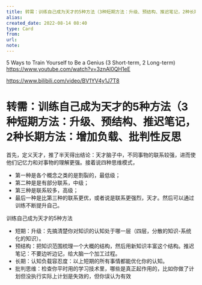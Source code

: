 ```yaml
---
title: 转需：训练自己成为天才的5种方法（3种短期方法：升级、预结构、推迟笔记，2种长期方法：增加负载、批判性反思
alias: 
created_date: 2022-08-14 08:40
type: Card
from: 
url: 
note:
---
```



5 Ways to Train Yourself to Be a Genius (3 Short-term, 2 Long-term)
https://www.youtube.com/watch?v=3znAl0QH1eE

https://www.bilibili.com/video/BV1YV4y1J7T8

# 转需：训练自己成为天才的5种方法（3种短期方法：升级、预结构、推迟笔记，2种长期方法：增加负载、批判性反思

首先，定义天才，推了半天得出结论：天才脑子中，不同事物的联系较强，进而使他们记忆力和对事物的理解更强。接着说四种思维模式，
- 第一种是各个概念之类的是割裂的，最低级；
- 第二种是是有部分联系，中级；
- 第三种是联系较多，高级；
- 最后一种是比第三种的联系更优，或者说是联系更强烈，天才。然后可以通过训练不断提升自己。


训练自己成为天才的5种方法
- 短期：升级：先搞清楚你对知识的认知处于哪一层（四层，分散的知识-系统化的知识）。
- 预结构：把知识范围梳理一个大概的结构，然后用新知识丰富这个结构。推迟笔记：不要边听边记，给大脑一个加工过程。
- 长期：认知负载容忍度：以上短期的所有事情都能优化你的认知。
- 批判思维：检查你平时用的学习技术里，哪些是真正起作用的，比如你做了计划但没执行实际上计划是失效的，但你误认为有效